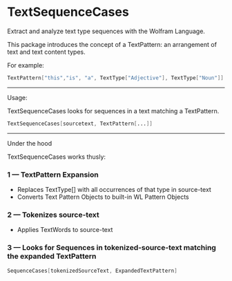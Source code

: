 # TextSequenceCases

Extract and analyze text type sequences with the Wolfram Language.

This package introduces the concept of a TextPattern: an arrangement of text and text content types.

For example:
```Mathematica
TextPattern["this","is", "a", TextType["Adjective"], TextType["Noun"]]
```

---
Usage:

TextSequenceCases looks for sequences in a text matching a TextPattern.

```Mathematica
TextSequenceCases[sourcetext, TextPattern[...]]
```
---
Under the hood

TextSequenceCases works thusly:

### 1 — TextPattern Expansion
* Replaces TextType[<type>] with all occurrences of that type in source-text
* Converts Text Pattern Objects to built-in WL Pattern Objects
### 2 — Tokenizes source-text
* Applies TextWords to source-text
### 3 — Looks for Sequences in tokenized-source-text matching the expanded TextPattern
```Mathematica
SequenceCases[tokenizedSourceText, ExpandedTextPattern]
```
